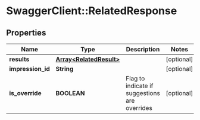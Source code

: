 # SwaggerClient::RelatedResponse

## Properties
Name | Type | Description | Notes
------------ | ------------- | ------------- | -------------
**results** | [**Array&lt;RelatedResult&gt;**](RelatedResult.md) |  | [optional] 
**impression_id** | **String** |  | [optional] 
**is_override** | **BOOLEAN** | Flag to indicate if suggestions are overrides | [optional] 


